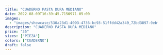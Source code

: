 ```yaml
---
title: "CUADERNO PASTA DURA MEDIANO"
date: 2022-08-09T16:39:45.7156971-05:00
images:
  - "images/showcase/530a23d1-4093-4736-bc93-51ffdd42a349_72bd3897-0ebf-44ed-9f8a-1ca29e839f8b.webp"
description: "CUADERNO PASTA DURA MEDIANO"
price: "35"
sizes: ["PIEZA"]
colors: ["CUADERNO"]
draft: false
---
```

